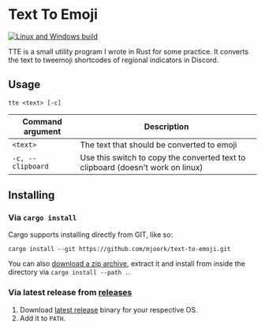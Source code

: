 # Text To Emoji

[![Linux and Windows build](https://github.com/mjoork/text-to-emoji/actions/workflows/build-and-test.yml/badge.svg)](https://github.com/mjoork/text-to-emoji/actions/workflows/build-and-test.yml)

TTE is a small utility program I wrote in Rust for some practice. It converts the text to tweemoji shortcodes of regional indicators in Discord.

## Usage

```shell
tte <text> [-c]
```

|     Command argument | Description                                                                     |
| -------------------- | ------------------------------------------------------------------------------- |
|             `<text>` | The text that should be converted to emoji                                      |
|    `-c, --clipboard` | Use this switch to copy the converted text to clipboard (doesn't work on linux) |

## Installing

### Via `cargo install`

Cargo supports installing directly from GIT, like so:

```shell
cargo install --git https://github.com/mjoork/text-to-emoji.git
```

You can also [download a zip archive](https://github.com/mjoork/text-to-emoji/archive/master.zip), extract it and install from inside the directory via `cargo install --path .`.

### Via latest release from [releases](https://github.com/mjoork/text-to-emoji/releases/)

1. Download [latest release](https://github.com/mjoork/text-to-emoji/releases/latest/) binary for your respective OS.
2. Add it to `PATH`.
